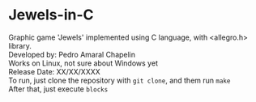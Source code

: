 # Jewels-in-C
Graphic game 'Jewels' implemented using C language, with &lt;allegro.h> library.  
Developed by: Pedro Amaral Chapelin  
Works on Linux, not sure about Windows yet  
Release Date: XX/XX/XXXX  
To run, just clone the repository with `git clone`, and them run `make`  
After that, just execute `blocks`
